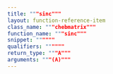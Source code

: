 ```yaml
---
title: """sinc"""
layout: function-reference-item
class_name: """chebmatrix"""
function_name: """sinc"""
snippet: """"""
qualifiers: """"""
return_type: """A"""
arguments: """(A)"""
---
```


